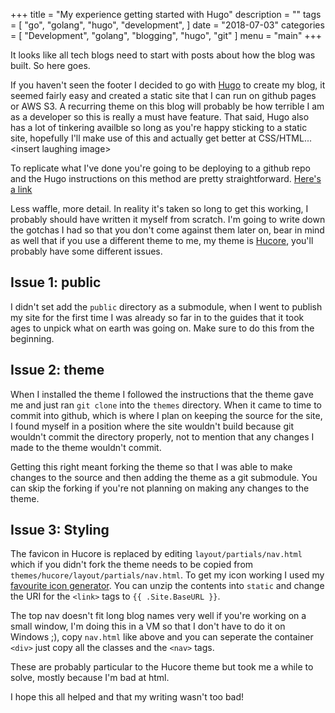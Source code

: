 +++
title = "My experience getting started with Hugo"
description = ""
tags = [
    "go",
    "golang",
    "hugo",
    "development",
]
date = "2018-07-03"
categories = [
    "Development",
    "golang",
    "blogging",
    "hugo",
    "git"
]
menu = "main"
+++

It looks like all tech blogs need to start with posts about how the blog was built.
So here goes.

If you haven't seen the footer I decided to go with [Hugo](http://gohugo.io/) to create my blog, it seemed fairly easy and created a static site that I can run on github pages or AWS S3. A recurring theme on this blog will probably be how terrible I am as a developer so this is really a must have feature. That said, Hugo also has a lot of tinkering availble so long as you're happy sticking to a static site, hopefully I'll make use of this and actually get better at CSS/HTML... \<insert laughing image\>

To replicate what I've done you're going to be deploying to a github repo and the Hugo instructions on this method are pretty straightforward. [Here's a link](https://gohugo.io/hosting-and-deployment/hosting-on-github/)

Less waffle, more detail. In reality it's taken so long to get this working, I probably should have written it myself from scratch. I'm going to write down the gotchas I had so that you don't come against them later on, bear in mind as well that if you use a different theme to me, my theme is [Hucore](https://github.com/mgjohansen/hucore), you'll probably have some different issues.

## Issue 1: public

I didn't set add the `public` directory as a submodule, when I went to publish my site for the first time I was already so far in to the guides that it took ages to unpick what on earth was going on. Make sure to do this from the beginning.

## Issue 2: theme

When I installed the theme I followed the instructions that the theme gave me and just ran `git clone` into the `themes` directory. When it came to time to commit into github, which is where I plan on keeping the source for the site, I found myself in a position where the site wouldn't build because git wouldn't commit the directory properly, not to mention that any changes I made to the theme wouldn't commit.

Getting this right meant forking the theme so that I was able to make changes to the source and then adding the theme as a git submodule. You can skip the forking if you're not planning on making any changes to the theme.

## Issue 3: Styling

The favicon in Hucore is replaced by editing `layout/partials/nav.html` which if you didn't fork the theme needs to be copied from `themes/hucore/layout/partials/nav.html`. To get my icon working I used my [favourite icon generator](https://realfavicongenerator.net/). You can unzip the contents into `static` and change the URI for the `<link>` tags to `{{ .Site.BaseURL }}`.

The top nav doesn't fit long blog names very well if you're working on a small window, I'm doing this in a VM so that I don't have to do it on Windows ;), copy `nav.html` like above and you can seperate the container `<div>` just copy all the classes and the `<nav>` tags.

These are probably particular to the Hucore theme but took me a while to solve, mostly because I'm bad at html.

I hope this all helped and that my writing wasn't too bad!

